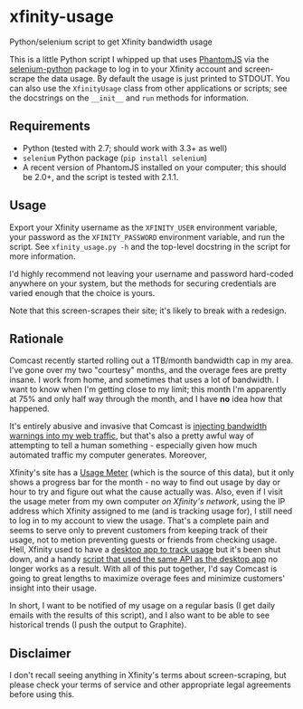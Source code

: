 # xfinity-usage

Python/selenium script to get Xfinity bandwidth usage

This is a little Python script I whipped up that uses [PhantomJS](http://phantomjs.org/) via the [selenium-python](http://selenium-python.readthedocs.io/) package to log in to your Xfinity account and screen-scrape the data usage. By default the usage is just printed to STDOUT. You can also use the ``XfinityUsage`` class from other applications or scripts; see the docstrings on the ``__init__`` and ``run`` methods for information.

## Requirements

* Python (tested with 2.7; should work with 3.3+ as well)
* ``selenium`` Python package (``pip install selenium``)
* A recent version of PhantomJS installed on your computer; this should be 2.0+, and the script is tested with 2.1.1.

## Usage

Export your Xfinity username as the ``XFINITY_USER`` environment variable, your password as the ``XFINITY_PASSWORD`` environment variable, and run the script. See ``xfinity_usage.py -h`` and the top-level docstring in the script for more information.

I'd highly recommend not leaving your username and password hard-coded anywhere on your system, but the methods for securing credentials are varied enough that the choice is yours.

Note that this screen-scrapes their site; it's likely to break with a redesign.

## Rationale

Comcast recently started rolling out a 1TB/month bandwidth cap in my area. I've gone over my two "courtesy" months, and the overage fees are pretty insane. I work from home, and sometimes that uses a lot of bandwidth. I want to know when I'm getting close to my limit; this month I'm apparently at 75% and only half way through the month, and I have **no** idea how that happened.

It's entirely abusive and invasive that Comcast is [injecting bandwidth warnings into my web traffic](https://www.techdirt.com/articles/20161123/10554936126/comcast-takes-heat-injecting-messages-into-internet-traffic.shtml), but that's also a pretty awful way of attempting to tell a human something - especially given how much automated traffic my computer generates. Moreover,

Xfinity's site has a [Usage Meter](http://www.xfinity.com/usagemeter) (which is the source of this data), but it only shows a progress bar for the month - no way to find out usage by day or hour to try and figure out what the cause actually was. Also, even if I visit the usage meter from my own computer *on Xfinity's network*, using the IP address which Xfinity assigned to me (and is tracking usage for), I still need to log in to my account to view the usage. That's a complete pain and seems to serve only to prevent customers from keeping track of their usage, not to metion preventing guests or friends from checking usage. Hell, Xfinity used to have a [desktop app to track usage](http://usmapp-qa.comcast.net/) but it's been shut down, and a handy [script that used the same API as the desktop app](https://github.com/WTFox/comcastUsage) no longer works as a result. With all of this put together, I'd say Comcast is going to great lengths to maximize overage fees and minimize customers' insight into their usage.

In short, I want to be notified of my usage on a regular basis (I get daily emails with the results of this script), and I also want to be able to see historical trends (I push the output to Graphite).

## Disclaimer

I don't recall seeing anything in Xfinity's terms about screen-scraping, but please check your terms of service and other appropriate legal agreements before using this.

